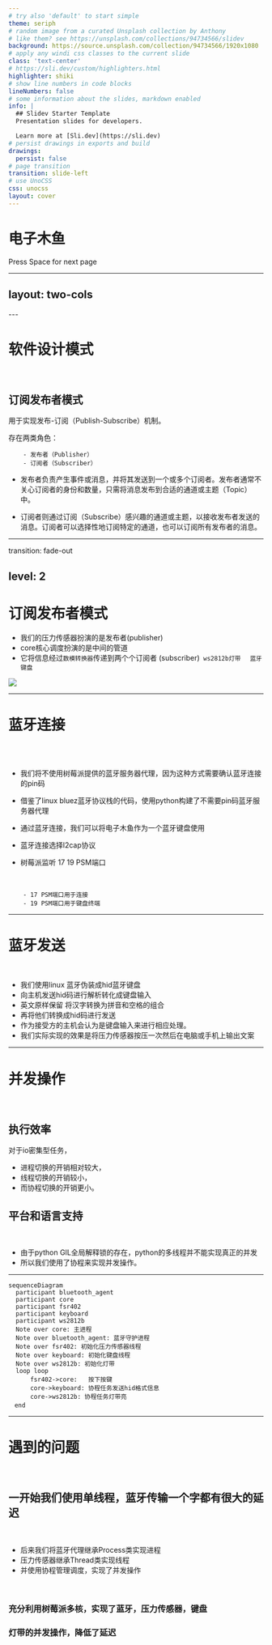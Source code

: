 ```yaml
---
# try also 'default' to start simple
theme: seriph
# random image from a curated Unsplash collection by Anthony
# like them? see https://unsplash.com/collections/94734566/slidev
background: https://source.unsplash.com/collection/94734566/1920x1080
# apply any windi css classes to the current slide
class: 'text-center'
# https://sli.dev/custom/highlighters.html
highlighter: shiki
# show line numbers in code blocks
lineNumbers: false
# some information about the slides, markdown enabled
info: |
  ## Slidev Starter Template
  Presentation slides for developers.

  Learn more at [Sli.dev](https://sli.dev)
# persist drawings in exports and build
drawings:
  persist: false
# page transition
transition: slide-left
# use UnoCSS
css: unocss
layout: cover
---
```


# 电子木鱼

<div class="pt-12">
  <span @click="$slidev.nav.next" class="px-2 py-1 rounded cursor-pointer" hover="bg-white bg-opacity-10">
    Press Space for next page <carbon:arrow-right class="inline"/>
  </span>
</div>

---
layout: two-cols
---
<template v-slot:default>

![wakatime](https://wakatime.com/badge/user/cfee0eb2-658b-4917-a1ed-9801e76b961f/project/a15c4e2c-1782-4ebe-8562-53108f3a8e1f.svg)

![forthebadge](https://forthebadge.com/images/badges/built-with-love.svg)

![forthebadge](https://forthebadge.com/images/badges/made-with-python.svg)

## 物料清单

|                   |     |
| ----------------- | --- |
| 树莓派4b          |     |
| 真实木鱼一个      |     |
| rfp402压力传感器  |     |
| pcf8591数模转换器 |     |
| ws2812b灯带       |     |

</template>
<template v-slot:right>

## 项目结构
<br>

<pre>
├── LICENSE
├── pyproject.toml
├── README.md
├── requirements.txt
├── run.sh
└── woodfish
    ├── main.py     # 主函数
    ├── core.py     # 核心代码
    ├── ble/        # 蓝牙代理
    ├── dac/        # 数模转换器
    ├── keyboard/   # 键盘
    ├── led/        # 灯带
    ├── press/      # 压力传感器
    ├── source/     # 资源文件
    ├── config.py   # 配置文件
    ├── content.py  # 文案
    └── test/       # 测试
</pre>

</template>
---

# 软件设计模式
<br>

## 订阅发布者模式

用于实现发布-订阅（Publish-Subscribe）机制。

存在两类角色：
    <br>

        - 发布者（Publisher）
        - 订阅者（Subscriber）

- 发布者负责产生事件或消息，并将其发送到一个或多个订阅者。发布者通常不关心订阅者的身份和数量，只需将消息发布到合适的通道或主题（Topic）中。

- 订阅者则通过订阅（Subscribe）感兴趣的通道或主题，以接收发布者发送的消息。订阅者可以选择性地订阅特定的通道，也可以订阅所有发布者的消息。


---
transition: fade-out

level: 2
---
<style>
li {
  font-size: 1em;
}
</style>

# 订阅发布者模式

- 我们的压力传感器扮演的是发布者(publisher)
- core核心调度扮演的是中间的管道
- 它将信息经过<code>数模转换器</code>传递到两个个订阅者 (subscriber)<code> ws2812b灯带 </code> <code> 蓝牙键盘</code>

![](https://img.songma.com/wenzhang/20190502/za0u3cl3lur19.png)


<style>
li {
  font-size: 1em;
}
</style>
---

# 蓝牙连接

<br>
<br>

- 我们将不使用树莓派提供的蓝牙服务器代理，因为这种方式需要确认蓝牙连接的pin码

- 借鉴了linux bluez蓝牙协议栈的代码，使用python构建了不需要pin码蓝牙服务器代理

- 通过蓝牙连接，我们可以将电子木鱼作为一个蓝牙键盘使用
- 蓝牙连接选择l2cap协议
- 树莓派监听 17 19 PSM端口
<br>

        - 17 PSM端口用于连接
        - 19 PSM端口用于键盘终端
---

# 蓝牙发送

<br>

- 我们使用linux 蓝牙伪装成hid蓝牙键盘
- 向主机发送hid码进行解析转化成键盘输入
- 英文原样保留 将汉字转换为拼音和空格的组合
- 再将他们转换成hid码进行发送
- 作为接受方的主机会认为是键盘输入来进行相应处理。
- 我们实际实现的效果是将压力传感器按压一次然后在电脑或手机上输出文案

---

# 并发操作

<br>

## 执行效率

对于io密集型任务，

- 进程切换的开销相对较大，
- 线程切换的开销较小，
- 而协程切换的开销更小。

## 平台和语言支持
<br>

- 由于python GIL全局解释锁的存在，python的多线程并不能实现真正的并发
- 所以我们使用了协程来实现并发操作。

---

```mermaid
sequenceDiagram
  participant bluetooth_agent
  participant core
  participant fsr402
  participant keyboard
  participant ws2812b
  Note over core: 主进程
  Note over bluetooth_agent: 蓝牙守护进程
  Note over fsr402: 初始化压力传感器线程
  Note over keyboard: 初始化键盘线程
  Note over ws2812b: 初始化灯带
  loop loop
      fsr402->core:   按下按键
      core->keyboard: 协程任务发送hid格式信息
      core->ws2812b: 协程任务灯带亮
　end
```

---

# 遇到的问题
<br>

## 一开始我们使用单线程，蓝牙传输一个字都有很大的延迟

<br>

- 后来我们将蓝牙代理继承Process类实现进程
- 压力传感器继承Thread类实现线程
- 并使用协程管理调度，实现了并发操作

<br>

### 充分利用树莓派多核，实现了蓝牙，压力传感器，键盘
### 灯带的并发操作，降低了延迟
